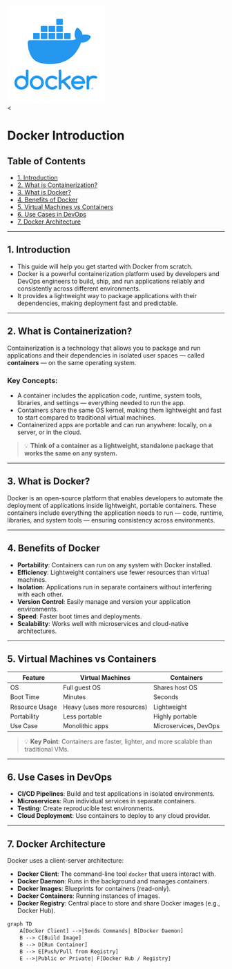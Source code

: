 <div align="leftr">
  <img src="../../resources/images/docker-logo.png" alt="Docker" >
</div><

<!-- omit in toc -->
# Docker Introduction

<!-- omit in toc -->
## Table of Contents

- [1. Introduction](#1-introduction)
- [2. What is Containerization?](#2-what-is-containerization)
- [3. What is Docker?](#3-what-is-docker)
- [4. Benefits of Docker](#4-benefits-of-docker)
- [5. Virtual Machines vs Containers](#5-virtual-machines-vs-containers)
- [6. Use Cases in DevOps](#6-use-cases-in-devops)
- [7. Docker Architecture](#7-docker-architecture)

---

## 1. Introduction

- This guide will help you get started with Docker from scratch.  
- Docker is a powerful containerization platform used by developers and DevOps engineers to build, ship, and run applications reliably and consistently across different environments.  
- It provides a lightweight way to package applications with their dependencies, making deployment fast and predictable.

---

## 2. What is Containerization?

Containerization is a technology that allows you to package and run applications and their dependencies in isolated user spaces — called **containers** — on the same operating system.

### Key Concepts:

- A container includes the application code, runtime, system tools, libraries, and settings — everything needed to run the app.
- Containers share the same OS kernel, making them lightweight and fast to start compared to traditional virtual machines.
- Containerized apps are portable and can run anywhere: locally, on a server, or in the cloud.

> 💡 **Think of a container as a lightweight, standalone package that works the same on any system.**

---

## 3. What is Docker?

Docker is an open-source platform that enables developers to automate the deployment of applications inside lightweight, portable containers. These containers include everything the application needs to run — code, runtime, libraries, and system tools — ensuring consistency across environments.

---

## 4. Benefits of Docker

- **Portability**: Containers can run on any system with Docker installed.
- **Efficiency**: Lightweight containers use fewer resources than virtual machines.
- **Isolation**: Applications run in separate containers without interfering with each other.
- **Version Control**: Easily manage and version your application environments.
- **Speed**: Faster boot times and deployments.
- **Scalability**: Works well with microservices and cloud-native architectures.

---

## 5. Virtual Machines vs Containers

| Feature              | Virtual Machines            | Containers                  |
|----------------------|-----------------------------|-----------------------------|
| OS                  | Full guest OS               | Shares host OS             |
| Boot Time           | Minutes                     | Seconds                     |
| Resource Usage      | Heavy (uses more resources) | Lightweight                 |
| Portability         | Less portable               | Highly portable             |
| Use Case            | Monolithic apps             | Microservices, DevOps       |

> 💡 **Key Point**: Containers are faster, lighter, and more scalable than traditional VMs.

---

## 6. Use Cases in DevOps

- **CI/CD Pipelines**: Build and test applications in isolated environments.
- **Microservices**: Run individual services in separate containers.
- **Testing**: Create reproducible test environments.
- **Cloud Deployment**: Use containers to deploy to any cloud provider.

---

## 7. Docker Architecture

Docker uses a client-server architecture:

- **Docker Client**: The command-line tool `docker` that users interact with.
- **Docker Daemon**: Runs in the background and manages containers.
- **Docker Images**: Blueprints for containers (read-only).
- **Docker Containers**: Running instances of images.
- **Docker Registry**: Central place to store and share Docker images (e.g., Docker Hub).

```mermaid
graph TD
    A[Docker Client] -->|Sends Commands| B[Docker Daemon]
    B --> C[Build Image]
    B --> D[Run Container]
    B --> E[Push/Pull from Registry]
    E -->|Public or Private| F[Docker Hub / Registry]
